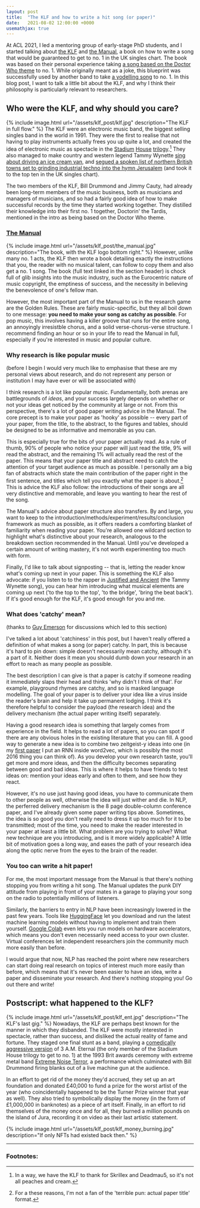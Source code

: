 ```yaml
---
layout: post
title:  "The KLF and how to write a hit song (or paper)"
date:   2021-08-02 12:00:00 +0000
usemathjax: true
---
```

At ACL 2021, I led a mentoring group of early-stage PhD students, and I started
talking about [the KLF](https://en.wikipedia.org/wiki/The_KLF) and [the
Manual](https://en.wikipedia.org/wiki/The_Manual), a book on how to write a song
that would be guaranteed to get to no. 1 in the UK singles chart.  The book was
based on their personal experience taking [a song based on the Doctor Who
theme](https://www.youtube.com/watch?v=DsAVx0u9Cw4) to no. 1. While originally
meant as a joke, this blueprint was successfully used by another band to take [a
yodelling song](https://www.youtube.com/watch?v=BuWrg80dXeU) to no. 1. In this
blog post, I want to talk a little bit about the KLF, and why I think their
philosophy is particularly relevant to researchers.

## Who were the KLF, and why should you care?
{% include image.html url="/assets/klf_post/klf.jpg" description="The KLF in
full flow." %}
The KLF were an electronic music band, the biggest selling singles band in the
world in 1991. They were the first to realise that not having to play
instruments actually frees you up quite a lot, and created the idea of
electronic music as spectacle in the
[Stadium](https://www.youtube.com/watch?v=HDsCeC6f0zc)
[House](https://www.youtube.com/watch?v=UIbYM1ecT2I)
[trilogy](https://www.youtube.com/watch?v=pC_zffOenk8).[^1] They also managed
to make country and western legend Tammy Wynette [sing about driving an ice
cream van](https://www.youtube.com/watch?v=XP5oHL3zBDg), and [segued a spoken
list of northern British towns set to grinding industrial techno into the hymn
Jerusalem](https://www.youtube.com/watch?v=20XLWEjN9eI) (and took it to the top
ten in the UK singles chart).

The two members of the KLF, Bill Drummond and Jimmy Cauty, had already been
long-term members of the music business, both as musicians and managers of
musicians, and so had a fairly good idea of how to make successful records by
the time they started working together. They distilled their knowledge into
their first no. 1 together, Doctorin' the Tardis, mentioned in the intro as
being based on the Doctor Who theme.

### [The Manual](https://freshonthenet.co.uk/the-manual-by-the-klf/)
{% include image.html url="/assets/klf_post/the_manual.jpg" description="The
book, with the KLF logo bottom right." %}
However, unlike many no. 1 acts, the KLF then wrote a book detailing exactly the
instructions that you, the reader with no musical talent, can follow to copy
them and also get a no. 1 song. The book (full text linked in the section
header) is chock full of glib insights into the music industry, such as the
Eurocentric nature of music copyright, the emptiness of success, and the
necessity in believing the benevolence of one's fellow man.

However, the most important part of the Manual to us in the research game are
the Golden Rules. These are fairly music-specific, but they all boil down to one
message: **you need to make your song as catchy as possible**. For pop music,
this involves having a killer groove that runs for the entire song, an
annoyingly irresistble chorus, and a solid verse-chorus-verse structure. I
recommend finding an hour or so in your life to read the Manual in full,
especially if you're interested in music and popular culture.

### Why research is like popular music
(before I begin I would very much like to emphasise that these are my personal
views about research, and do not represent any person or institution I may have
ever or will be associated with)

I think research is a lot like popular music. Fundamentally, both arenas are
battlegrounds of *ideas*, and your success largely depends on whether or not
your ideas get noticed by the community at large or not. From this perspective,
there's a lot of good paper writing advice in the Manual.  The core precept is
to make your paper as 'hooky' as possible -- every part of your paper, from the
title, to the abstract, to the figures and tables, should be designed to be as
informative and memorable as you can.

This is especially true for the bits of your paper actually read. As a rule of
thumb, 90% of people who notice your paper will just read the title, 9% will
read the abstract, and the remaining 1% will actually read the rest of the
paper. This means that your paper title and abstract need to catch the attention
of your target audience as much as possible. I personally am a big fan of
abstracts which state the main contribution of the paper right in the first
sentence, and titles which tell you exactly what the paper is about.[^2] This is
advice the KLF also follow: the introductions of their songs are all very
distinctive and memorable, and leave you wanting to hear the rest of the song.

The Manual's advice about paper structure also transfers. By and large, you want
to keep to the introduction/methods/experiment/results/conclusion framework as
much as possible, as it offers readers a comforting blanket of familiarity when
reading your paper. You're allowed one wildcard section to highlight what's
distinctive about your research, analogous to the breakdown section recommended
in the Manual. Until you've developed a certain amount of writing mastery, it's
not worth experimenting too much with form.

Finally, I'd like to talk about signposting -- that is, letting the reader know
what's coming up next in your paper. This is something the KLF also advocate: if
you listen to to the rapper in [Justified and
Ancient](https://www.youtube.com/watch?v=XP5oHL3zBDg) (the Tammy Wynette song),
you can hear him introducing what musical elements are coming up next ('to the
top to the top', 'to the bridge', 'bring the beat back'). If it's good enough
for the KLF, it's good enough for you and me.

### What does 'catchy' mean?
(thanks to [Guy Emerson](https://www.cai.cam.ac.uk/people/dr-guy-emerson) for
discussions which led to this section)

I've talked a lot about 'catchiness' in this post, but I haven't really offered
a definition of what makes a song (or paper) catchy. In part, this is because
it's hard to pin down: simple doesn't necessarily mean catchy, although it's a
part of it. Neither does it mean you should dumb down your research in an effort
to reach as many people as possible.

The best description I can give is that a paper is catchy if someone reading it
immediately slaps their head and thinks 'why didn't I think of that'. For
example, playground rhymes are catchy, and so is masked language modelling. The
goal of your paper is to deliver your idea like a virus inside the reader's
brain and help it take up permanent lodging. I think it's therefore helpful to
consider the payload (the research idea) and the delivery mechanism (the actual
paper writing itself) separately.

Having a good research idea is something that largely comes from experience in
the field. It helps to read a lot of papers, so you can spot if there are any
obvious holes in the existing literature that you can fill. A good way to
generate a new idea is to combine two zeitgeist-y ideas into one (in my [first
paper](https://aclanthology.org/W16-1603/) I put an RNN inside word2vec, which
is possibly the most 2016 thing you can think of). As you develop your own
research taste, you'll get more and more ideas, and then the difficulty becomes
separating between good and bad ideas. This is where it helps to have friends to
test ideas on: mention your ideas early and often to them, and see how they
react.

However, it's no use just having good ideas, you have to communicate them to
other people as well, otherwise the idea will just wither and die. In NLP, the
perferred delivery mechanism is the 8 page double-column conference paper, and
I've already given some paper writing tips above. Sometimes, the idea is so good
you don't really need to dress it up too much for it to be transmitted; most of
the time, you need to make the reader interested in your paper at least a little
bit. What problem are you trying to solve? What new technique are you
introducing, and is it more widely applicable? A little bit of motivation goes a
long way, and eases the path of your research idea along the optic nerve from
the eyes to the brain of the reader.

### You too can write a hit paper!
For me, the most important message from the Manual is that there's nothing
stopping you from writing a hit song. The Manual updates the punk DIY attitude
from playing in front of your mates in a garage to playing your song on the
radio to potentially millions of listeners.

Similarly, the barriers to entry in NLP have been increasingly lowered in the
past few years. Tools like [HuggingFace](https://huggingface.co/) let you
download and run the latest machine learning models without having to
implement and train them yourself. [Google
Colab](https://colab.research.google.com/notebooks/tpu.ipynb) even lets you run
models on hardware accelerators, which means you don't even necessarily need
access to your own cluster. Virtual conferences let independent researchers join
the community much more easily than before.

I would argue that now, NLP has reached the point where new researchers can
start doing real research on topics of interest much more easily than before,
which means that it's never been easier to have an idea, write a paper and
disseminate your research. And there's nothing stopping you! Go out there and
write!

## Postscript: what happened to the KLF?
{% include image.html url="/assets/klf_post/klf_ent.jpg" description="The KLF's
last gig." %}
Nowadays, the KLF are perhaps best known for the manner in which they disbanded.
The KLF were mostly interested in spectacle, rather than success, and disliked
the actual reality of fame and fortune. They staged one final stunt as a band,
playing a [comedically aggressive
version](https://www.youtube.com/watch?v=TGNz0IW8vQw) of 3 A.M. Eternal (the
only member of the Stadium House trilogy to get to no. 1) at the 1993 Brit
awards ceremony with extreme metal band [Extreme Noise
Terror](https://en.wikipedia.org/wiki/Extreme_Noise_Terror), a performance which
culminated with Bill Drummond firing blanks out of a live machine gun at the
audience.

In an effort to get rid of the money they'd accrued, they set up an art
foundation and donated £40,000 to fund a prize for the worst artist of the year
(who coincidentally happened to be the Turner Prize winner that year as well).
They also tried to symbolically display the money (in the form of £1,000,000 in
banknotes) as a piece of art itself. Finally, in an effort to rid themselves of
the money once and for all, they burned a million pounds on the island of Jura,
recording it on video as their last artistic statement.

{% include image.html url="/assets/klf_post/klf_money_burning.jpg"
description="If only NFTs had existed back then." %}

-----
### Footnotes:


[^1]: In a way, we have the KLF to thank for Skrillex and Deadmau5, so it's not all peaches and cream.

[^2]: For a these reasons, I'm not a fan of the 'terrible pun: actual paper title' format.
